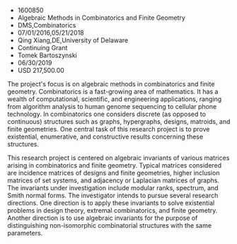 
* 1600850
* Algebraic Methods in Combinatorics and Finite Geometry
* DMS,Combinatorics
* 07/01/2016,05/21/2018
* Qing Xiang,DE,University of Delaware
* Continuing Grant
* Tomek Bartoszynski
* 06/30/2019
* USD 217,500.00

The project's focus is on algebraic methods in combinatorics and finite
geometry. Combinatorics is a fast-growing area of mathematics. It has a wealth
of computational, scientific, and engineering applications, ranging from
algorithm analysis to human genome sequencing to cellular phone technology. In
combinatorics one considers discrete (as opposed to continuous) structures such
as graphs, hypergraphs, designs, matroids, and finite geometries. One central
task of this research project is to prove existential, enumerative, and
constructive results concerning these structures.

This research project is centered on algebraic invariants of various matrices
arising in combinatorics and finite geometry. Typical matrices considered are
incidence matrices of designs and finite geometries, higher inclusion matrices
of set systems, and adjacency or Laplacian matrices of graphs. The invariants
under investigation include modular ranks, spectrum, and Smith normal forms. The
investigator intends to pursue several research directions. One direction is to
apply these invariants to solve existential problems in design theory, extremal
combinatorics, and finite geometry. Another direction is to use algebraic
invariants for the purpose of distinguishing non-isomorphic combinatorial
structures with the same parameters.

